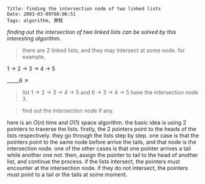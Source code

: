     Title: finding the intersection node of two linked lists
    Date: 2003-03-09T08:06:51
    Tags: algorithm, 算程

_finding out the intersection of two linked lists can be solved by this interesting algorithm._

<!-- more -->

> there are 2 linked lists, and they may intersect at some node. for example,

1 → 2 → 3 → 4 → 5

_____6 ↗

> list 1 → 2 → 3 → 4 → 5 and 6 → 3 → 4 → 5 have the intersection node 3.

> find out the intersection node if any.

here is an $O(n)$ time and $O(1)$ space algorithm. the basic idea is using 2 pointers to traverse the lists. firstly, the 2 pointers point to the heads of the lists respectively. they go through the lists step by step. one case is that the pointers point to the same node before arrive the tails, and that node is the intersection node. one of the other cases is that one pointer arrives a tail while another one not. then, assign the pointer to tail to the head of another list, and continue the process. if the lists intersect, the pointers must encounter at the intersection node. if they do not intersect, the pointers must point to a tail or the tails at some moment.
